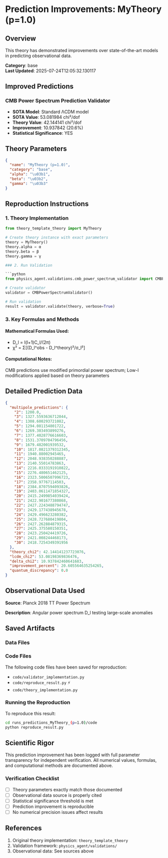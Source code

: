 # Prediction Improvements: MyTheory (p=1.0)

## Overview

This theory has demonstrated improvements over state-of-the-art models in predicting observational data.

**Category**: base  
**Last Updated**: 2025-07-24T12:05:32.130117

## Improved Predictions

### CMB Power Spectrum Prediction Validator

- **SOTA Model**: Standard ΛCDM model
- **SOTA Value**: 53.081984 chi²/dof
- **Theory Value**: 42.144141 chi²/dof
- **Improvement**: 10.937842 (20.6%)
- **Statistical Significance**: YES

## Theory Parameters

```json
{
  "name": "MyTheory (p=1.0)",
  "category": "base",
  "alpha": "\u03b1",
  "beta": "\u03b2",
  "gamma": "\u03b3"
}
```

## Reproduction Instructions

### 1. Theory Implementation

```python
from theory_template_theory import MyTheory

# Create theory instance with exact parameters
theory = MyTheory()
theory.alpha = α
theory.beta = β
theory.gamma = γ

### 2. Run Validation

```python
from physics_agent.validations.cmb_power_spectrum_validator import CMBPowerSpectrumValidator

# Create validator
validator = CMBPowerSpectrumValidator()

# Run validation
result = validator.validate(theory, verbose=True)
```

### 3. Key Formulas and Methods

#### Mathematical Formulas Used:

- D_l = l(l+1)C_l/(2π)
- χ² = Σ[(D_l^obs - D_l^theory)²/σ_l²]

#### Computational Notes:

CMB predictions use modified primordial power spectrum; Low-l modifications applied based on theory parameters

## Detailed Prediction Data

```json
{
  "multipole_predictions": {
    "2": 1200.0,
    "3": 1327.5593636712044,
    "4": 1308.600293721082,
    "5": 1294.081154801722,
    "6": 1269.303493899276,
    "7": 1377.4028776616603,
    "8": 1531.3709704796456,
    "9": 1679.482001939532,
    "10": 1817.0821379312345,
    "11": 1940.88002945465,
    "12": 2048.938350288887,
    "13": 2140.55014783863,
    "14": 2216.0333191910822,
    "15": 2276.480651462125,
    "16": 2323.5006507996723,
    "17": 2358.97767114503,
    "18": 2384.8707594093826,
    "19": 2403.0611471854327,
    "20": 2415.2499854039424,
    "21": 2422.901677380868,
    "22": 2427.2243488794747,
    "23": 2429.177438945678,
    "24": 2429.496623280382,
    "25": 2428.727680419804,
    "26": 2427.262884879315,
    "27": 2425.375580150351,
    "28": 2423.250424419726,
    "29": 2421.008244468173,
    "30": 2418.7254349391956
  },
  "theory_chi2": 42.144141237723076,
  "lcdm_chi2": 53.08198369836476,
  "delta_chi2": 10.937842460641683,
  "improvement_percent": 20.605564635254265,
  "quantum_discrepancy": 0.0
}
```

## Observational Data Used

**Source**: Planck 2018 TT Power Spectrum

**Description**: Angular power spectrum D_l testing large-scale anomalies


## Saved Artifacts

### Data Files


### Code Files

The following code files have been saved for reproduction:

- `code/validator_implementation.py`
- `code/reproduce_result.py` ⚡
- `code/theory_implementation.py`

### Running the Reproduction

To reproduce this result:

```bash
cd runs_predictions_MyTheory_(p=1.0)/code
python reproduce_result.py
```

## Scientific Rigor

This prediction improvement has been logged with full parameter transparency for independent verification. 
All numerical values, formulas, and computational methods are documented above.

### Verification Checklist

- [ ] Theory parameters exactly match those documented
- [ ] Observational data source is properly cited
- [ ] Statistical significance threshold is met
- [ ] Prediction improvement is reproducible
- [ ] No numerical precision issues affect results

## References

1. Original theory implementation: `theory_template_theory`
2. Validation framework: `physics_agent/validations/`
3. Observational data: See sources above
